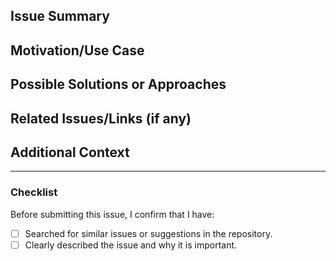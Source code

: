 <!--
Use this template for issues that don't fit into other categories like bug reports or feature requests.
-->

## Issue Summary
<!-- Provide a clear and concise description of your issue or suggestion -->

## Motivation/Use Case
<!-- Explain why this issue is important or how it can benefit the project -->

## Possible Solutions or Approaches
<!-- If you have any ideas on how to solve the issue, describe them here -->

## Related Issues/Links (if any)
<!-- List any related issues, PRs, or links that provide context -->

## Additional Context
<!-- Add any other context, screenshots, logs, or details that may help in understanding the issue -->

---

### Checklist
Before submitting this issue, I confirm that I have:
- [ ] Searched for similar issues or suggestions in the repository.
- [ ] Clearly described the issue and why it is important.
